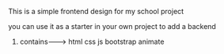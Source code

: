 This is a simple frontend design for my school project 

you can use it as a starter in your own project to add a backend

1. contains--->
		html
		css
		js
		bootstrap
		animate
